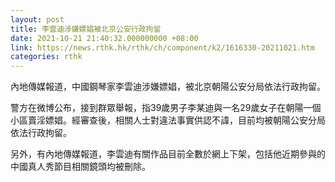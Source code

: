 ```yaml
---
layout: post
title: 李雲迪涉嫌嫖娼被北京公安行政拘留
date: 2021-10-21 21:40:32.000000000 +08:00
link: https://news.rthk.hk/rthk/ch/component/k2/1616330-20211021.htm
categories: rthk
---
```


內地傳媒報道，中國鋼琴家李雲迪涉嫌嫖娼，被北京朝陽公安分局依法行政拘留。

警方在微博公布，接到群眾舉報，指39歲男子李某迪與一名29歲女子在朝陽一個小區賣淫嫖娼。經審查後，相關人士對違法事實供認不諱，目前均被朝陽公安分局依法行政拘留。

另外，有內地傳媒報道，李雲迪有關作品目前全數於網上下架，包括他近期參與的中國真人秀節目相關鏡頭均被刪除。
